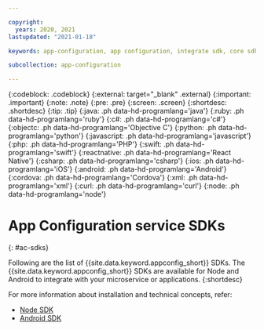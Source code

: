 ```yaml
---

copyright:
  years: 2020, 2021
lastupdated: "2021-01-18"

keywords: app-configuration, app configuration, integrate sdk, core sdk, node sdk, npm, sdk, android sdk

subcollection: app-configuration

---
```


{:codeblock: .codeblock}
{:external: target="_blank" .external}
{:important: .important}
{:note: .note}
{:pre: .pre}
{:screen: .screen}
{:shortdesc: .shortdesc}
{:tip: .tip}
{:java: .ph data-hd-programlang='java'}
{:ruby: .ph data-hd-programlang='ruby'}
{:c#: .ph data-hd-programlang='c#'}
{:objectc: .ph data-hd-programlang='Objective C'}
{:python: .ph data-hd-programlang='python'}
{:javascript: .ph data-hd-programlang='javascript'}
{:php: .ph data-hd-programlang='PHP'}
{:swift: .ph data-hd-programlang='swift'}
{:reactnative: .ph data-hd-programlang='React Native'}
{:csharp: .ph data-hd-programlang='csharp'}
{:ios: .ph data-hd-programlang='iOS'}
{:android: .ph data-hd-programlang='Android'}
{:cordova: .ph data-hd-programlang='Cordova'}
{:xml: .ph data-hd-programlang='xml'}
{:curl: .ph data-hd-programlang='curl'}
{:node: .ph data-hd-programlang='node'}

# App Configuration service SDKs
{: #ac-sdks}

Following are the list of {{site.data.keyword.appconfig_short}} SDKs. The {{site.data.keyword.appconfig_short}} SDKs are available for Node and Android to integrate with your microservice or applications. 
{:shortdesc}

For more information about installation and technical concepts, refer:
- [Node SDK](/docs/app-configuration?topic=app-configuration-ac-integrate-sdks)
- [Android SDK](/docs/app-configuration?topic=app-configuration-ac-integrate-sdks-android)


